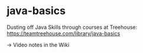 # java-basics
Dusting off Java Skills through courses at Treehouse: https://teamtreehouse.com/library/java-basics

-> Video notes in the Wiki
